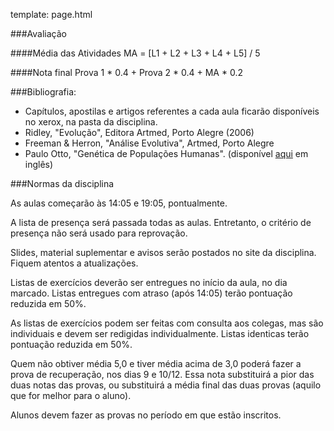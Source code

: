 template: page.html

###Avaliação

####Média das Atividades
      MA = [L1 + L2 + L3 + L4 + L5] / 5

####Nota final
      Prova 1 * 0.4 + Prova 2 * 0.4 + MA * 0.2

###Bibliografia:
- Capítulos, apostilas e artigos referentes a cada aula ficarão disponíveis no xerox, na pasta da disciplina.
- Ridley, "Evolução", Editora Artmed, Porto Alegre (2006)
- Freeman & Herron, "Análise Evolutiva", Artmed, Porto Alegre
- Paulo Otto, "Genética de Populações Humanas". (disponível [aqui](/bio208/static/pdfs/livro_paulo_otto.pdf) em inglês)

###Normas da disciplina

As aulas começarão às 14:05 e 19:05, pontualmente.

A lista de presença será passada todas as aulas. Entretanto, o critério de presença não será usado para reprovação.

Slides, material suplementar e avisos serão postados no site da disciplina. Fiquem atentos a atualizações.

Listas de exercícios deverão ser entregues no início da aula, no dia marcado. Listas entregues com atraso (após 14:05) terão pontuação reduzida em 50%.

As listas de exercícios podem ser feitas com consulta aos colegas, mas são individuais e devem ser redigidas individualmente. Listas identicas terão pontuação reduzida em 50%.

Quem não obtiver média 5,0 e tiver média acima de 3,0 poderá fazer a prova de recuperação, nos dias 9 e 10/12. Essa nota substituirá a pior das duas notas das provas, ou substituirá a média final das duas provas (aquilo que for melhor para o aluno).

Alunos devem fazer as provas no período em que estão inscritos.
